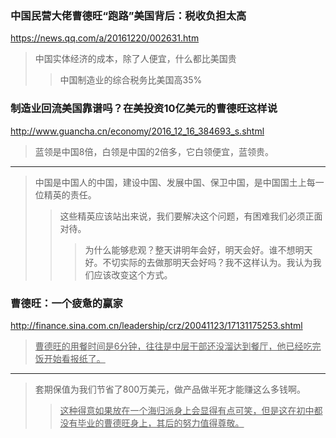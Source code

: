 ### 中国民营大佬曹德旺“跑路”美国背后：税收负担太高
https://news.qq.com/a/20161220/002631.htm
>中国实体经济的成本，除了人便宜，什么都比美国贵
>>中国制造业的综合税务比美国高35%
### 制造业回流美国靠谱吗？在美投资10亿美元的曹德旺这样说
http://www.guancha.cn/economy/2016_12_16_384693_s.shtml
>蓝领是中国8倍，白领是中国的2倍多，它白领便宜，蓝领贵。
---
>中国是中国人的中国，建设中国、发展中国、保卫中国，是中国国土上每一位精英的责任。
>>这些精英应该站出来说，我们要解决这个问题，有困难我们必须正面对待。
>>>为什么能够悲观？整天讲明年会好，明天会好。谁不想明天好。不切实际的去做那明天会好吗？我不这样认为。我认为我们应该改变这个方式。
### 曹德旺：一个疲惫的赢家
http://finance.sina.com.cn/leadership/crz/20041123/17131175253.shtml
><u>曹德旺的用餐时间是6分钟，往往是中层干部还没溜达到餐厅，他已经吃完饭开始看报纸了。</u>
---
>套期保值为我们节省了800万美元，做产品做半死才能赚这么多钱啊。
>><u>这种得意如果放在一个海归派身上会显得有点可笑，但是这在初中都没有毕业的曹德旺身上，其后的努力值得尊敬。</u>